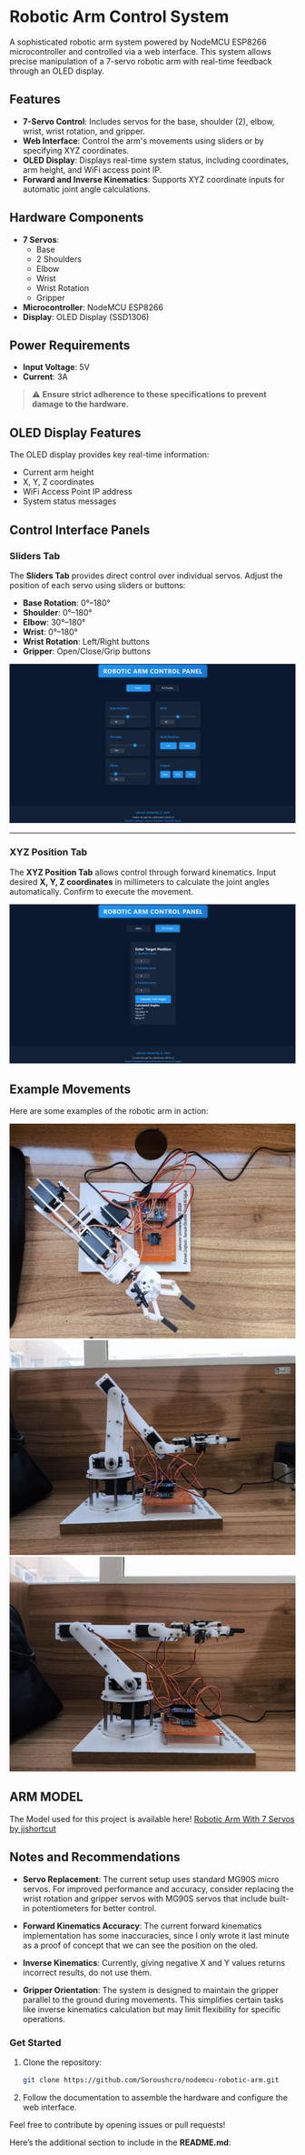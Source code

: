 # Robotic Arm Control System

A sophisticated robotic arm system powered by NodeMCU ESP8266 microcontroller and controlled via a web interface. This system allows precise manipulation of a 7-servo robotic arm with real-time feedback through an OLED display.

## Features

- **7-Servo Control**: Includes servos for the base, shoulder (2), elbow, wrist, wrist rotation, and gripper.
- **Web Interface**: Control the arm's movements using sliders or by specifying XYZ coordinates.
- **OLED Display**: Displays real-time system status, including coordinates, arm height, and WiFi access point IP.
- **Forward and Inverse Kinematics**: Supports XYZ coordinate inputs for automatic joint angle calculations.

## Hardware Components

- **7 Servos**:
  - Base
  - 2 Shoulders
  - Elbow
  - Wrist
  - Wrist Rotation
  - Gripper
- **Microcontroller**: NodeMCU ESP8266
- **Display**: OLED Display (SSD1306)

## Power Requirements

- **Input Voltage**: 5V
- **Current**: 3A

> ⚠️ **Ensure strict adherence to these specifications to prevent damage to the hardware.**

## OLED Display Features

The OLED display provides key real-time information:
- Current arm height
- X, Y, Z coordinates
- WiFi Access Point IP address
- System status messages

## Control Interface Panels

### Sliders Tab
The **Sliders Tab** provides direct control over individual servos. Adjust the position of each servo using sliders or buttons:
- **Base Rotation**: 0°–180°
- **Shoulder**: 0°–180°
- **Elbow**: 30°–180°
- **Wrist**: 0°–180°
- **Wrist Rotation**: Left/Right buttons
- **Gripper**: Open/Close/Grip buttons

![Sliders Panel](/images/sliders.png)

---

### XYZ Position Tab
The **XYZ Position Tab** allows control through forward kinematics. Input desired **X, Y, Z coordinates** in millimeters to calculate the joint angles automatically. Confirm to execute the movement.

![XYZ Position Panel](/images/xyzposition.png)


## Example Movements

Here are some examples of the robotic arm in action:

![Example Movement 1](/images/arm%20(1).jpg)
![Example Movement 2](/images/arm%20(2).jpg)
![Example Movement 3](/images/arm%20(3).jpg)

## ARM MODEL

The Model used for this project is available here! [Robotic Arm With 7 Servos by jjshortcut](https://www.thingiverse.com/thing:2433)

## Notes and Recommendations

- **Servo Replacement**: The current setup uses standard MG90S micro servos. For improved performance and accuracy, consider replacing the wrist rotation and gripper servos with MG90S servos that include built-in potentiometers for better control.

- **Forward Kinematics Accuracy**: The current forward kinematics implementation has some inaccuracies, since I only wrote it last minute as a proof of concept that we can see the position on the oled.

- **Inverse Kinematics**: Currently, giving negative X and Y values returns incorrect results, do not use them. 

- **Gripper Orientation**: The system is designed to maintain the gripper parallel to the ground during movements. This simplifies certain tasks like inverse kinematics calculation but may limit flexibility for specific operations.

### Get Started
1. Clone the repository:
   ```bash
   git clone https://github.com/Soroushcro/nodemcu-robotic-arm.git
   ```
2. Follow the documentation to assemble the hardware and configure the web interface.

Feel free to contribute by opening issues or pull requests!

Here’s the additional section to include in the **README.md**:


